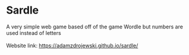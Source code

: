 # Sardle
A very simple web game based off of the game Wordle but numbers are used instead of letters<br /><br />
Website link: https://adamzdrojewski.github.io/sardle/